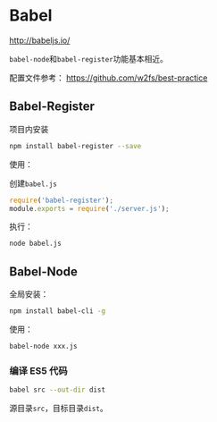 # Babel

<http://babeljs.io/>

`babel-node`和`babel-register`功能基本相近。

配置文件参考： <https://github.com/w2fs/best-practice>

## Babel-Register

项目内安装

```bash
npm install babel-register --save
```

使用：

创建`babel.js`

```js
require('babel-register');
module.exports = require('./server.js');
```

执行：

```bash
node babel.js
```

## Babel-Node

全局安装：

```bash
npm install babel-cli -g
```

使用：

```bash
babel-node xxx.js
```

### 编译 ES5 代码

```bash
babel src --out-dir dist
```

源目录`src`，目标目录`dist`。
